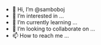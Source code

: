 - 👋 Hi, I’m @samboboj
- 👀 I’m interested in ...
- 🌱 I’m currently learning ...
- 💞️ I’m looking to collaborate on ...
- 📫 How to reach me ...

<!---
samboboj/samboboj is a ✨ special ✨ repository because its `README.md` (this file) appears on your GitHub profile.
You can click the Preview link to take a look at your changes.
--->
